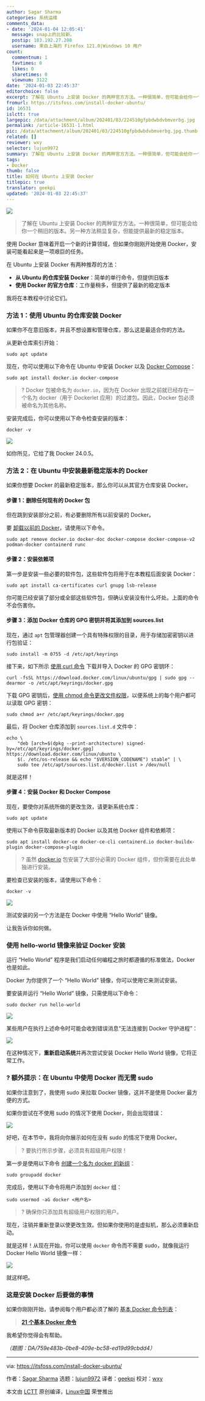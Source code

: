 ```yaml
---
author: Sagar Sharma
categories: 系统运维
comments_data:
- date: '2024-01-04 12:05:41'
  message: snap上的比较新。
  postip: 183.192.27.208
  username: 来自上海的 Firefox 121.0|Windows 10 用户
count:
  commentnum: 1
  favtimes: 0
  likes: 0
  sharetimes: 0
  viewnum: 3122
date: '2024-01-03 22:45:37'
editorchoice: false
excerpt: 了解在 Ubuntu 上安装 Docker 的两种官方方法。一种很简单，但可能会给你一个稍旧的版本。另一种方法稍显复杂，但能提供最新的稳定版本。
fromurl: https://itsfoss.com/install-docker-ubuntu/
id: 16531
islctt: true
largepic: /data/attachment/album/202401/03/224510gfpbdwbdvbmverbg.jpg
permalink: /article-16531-1.html
pic: /data/attachment/album/202401/03/224510gfpbdwbdvbmverbg.jpg.thumb.jpg
related: []
reviewer: wxy
selector: lujun9972
summary: 了解在 Ubuntu 上安装 Docker 的两种官方方法。一种很简单，但可能会给你一个稍旧的版本。另一种方法稍显复杂，但能提供最新的稳定版本。
tags:
- Docker
thumb: false
title: 如何在 Ubuntu 上安装 Docker
titlepic: true
translator: geekpi
updated: '2024-01-03 22:45:37'
---
```


![](/data/attachment/album/202401/03/224510gfpbdwbdvbmverbg.jpg)



> 
> 了解在 Ubuntu 上安装 Docker 的两种官方方法。一种很简单，但可能会给你一个稍旧的版本。另一种方法稍显复杂，但能提供最新的稳定版本。
> 
> 
> 


使用 Docker 意味着开启一个新的计算领域，但如果你刚刚开始使用 Docker，安装可能看起来是一项艰巨的任务。


在 Ubuntu 上安装 Docker 有两种推荐的方法：


* **从 Ubuntu 的仓库安装 Docker**：简单的单行命令，但提供旧版本
* **使用 Docker 的官方仓库**：工作量稍多，但提供了最新的稳定版本


我将在本教程中讨论它们。


### 方法 1：使用 Ubuntu 的仓库安装 Docker


如果你不在意旧版本，并且不想设置和管理仓库，那么这是最适合你的方法。


从更新仓库索引开始：



```
sudo apt update

```

现在，你可以使用以下命令在 Ubuntu 中安装 Docker 以及 [Docker Compose](https://linuxhandbook.com/docker-compose-quick-start/)：



```
sudo apt install docker.io docker-compose

```


> 
> ? Docker 包被命名为 `docker.io`，因为在 Docker 出现之前就已经存在一个名为 docker（用于 Dockerlet 应用）的过渡包。因此，Docker 包必须被命名为其他名称。
> 
> 
> 


安装完成后，你可以使用以下命令检查安装的版本：



```
docker -v

```

![](/data/attachment/album/202401/03/224537c58e85lc5aear1ki.png)


如你所见，它给了我 Docker 24.0.5。


### 方法 2：在 Ubuntu 中安装最新稳定版本的 Docker


如果你想要 Docker 的最新稳定版本，那么你可以从其官方仓库安装 Docker。


#### 步骤 1：删除任何现有的 Docker 包


但在跳到安装部分之前，有必要删除所有以前安装的 Docker。


要 [卸载以前的 Docker](https://learnubuntu.com/uninstall-docker/)，请使用以下命令。



```
sudo apt remove docker.io docker-doc docker-compose docker-compose-v2 podman-docker containerd runc

```

#### 步骤 2：安装依赖项


第一步是安装一些必要的软件包，这些软件包将用于在本教程后面安装 Docker：



```
sudo apt install ca-certificates curl gnupg lsb-release

```

你可能已经安装了部分或全部这些软件包，但确认安装没有什么坏处。上面的命令不会伤害你。


#### 步骤 3：添加 Docker 仓库的 GPG 密钥并将其添加到 sources.list


现在，通过 `apt` 包管理器创建一个具有特殊权限的目录，用于存储加密密钥以进行包验证：



```
sudo install -m 0755 -d /etc/apt/keyrings

```

接下来，如下所示 [使用 curl 命令](https://learnubuntu.com/install-curl/) 下载并导入 Docker 的 GPG 密钥环：



```
curl -fsSL https://download.docker.com/linux/ubuntu/gpg | sudo gpg --dearmor -o /etc/apt/keyrings/docker.gpg

```

下载 GPG 密钥后，[使用 chmod 命令更改文件权限](https://learnubuntu.com/chmod-command/)，以便系统上的每个用户都可以读取 GPG 密钥：



```
sudo chmod a+r /etc/apt/keyrings/docker.gpg

```

最后，将 Docker 仓库添加到 `sources.list.d` 文件中：



```
echo \
    "deb [arch=$(dpkg --print-architecture) signed-by=/etc/apt/keyrings/docker.gpg] https://download.docker.com/linux/ubuntu \
    $(. /etc/os-release && echo "$VERSION_CODENAME") stable" | \
    sudo tee /etc/apt/sources.list.d/docker.list > /dev/null

```

就是这样！


#### 步骤 4：安装 Docker 和 Docker Compose


现在，要使你对系统所做的更改生效，请更新系统仓库：



```
sudo apt update

```

使用以下命令获取最新版本的 Docker 以及其他 Docker 组件和依赖项：



```
sudo apt install docker-ce docker-ce-cli containerd.io docker-buildx-plugin docker-compose-plugin

```


> 
> ? 虽然 [docker.io](http://docker.io) 包安装了大部分必需的 Docker 组件，但你需要在此处单独进行安装。
> 
> 
> 


要检查已安装的版本，请使用以下命令：



```
docker -v

```

![](/data/attachment/album/202401/03/224537zmozl44mjhtjr069.png)


测试安装的另一个方法是在 Docker 中使用 “Hello World” 镜像。


让我告诉你如何做。


### 使用 hello-world 镜像来验证 Docker 安装


运行 “Hello World” 程序是我们启动任何编程之旅时都遵循的标准做法，Docker 也是如此。


Docker 为你提供了一个 “Hello World” 镜像，你可以使用它来测试安装。


要安装并运行 “Hello World” 镜像，只需使用以下命令：



```
sudo docker run hello-world

```

![](/data/attachment/album/202401/03/224538r2tddfunnaaau6zn.png)


某些用户在执行上述命令时可能会收到错误消息“无法连接到 Docker 守护进程”：


![](/data/attachment/album/202401/03/224538tnwvx234nv2vo554.png)


在这种情况下，**重新启动系统**并再次尝试安装 Docker Hello World 镜像，它将正常工作。


### ? 额外提示：在 Ubuntu 中使用 Docker 而无需 sudo


如果你注意到了，我使用 sudo 来拉取 Docker 镜像，这并不是使用 Docker 最方便的方式。


如果你尝试在不使用 sudo 的情况下使用 Docker，则会出现错误：


![](/data/attachment/album/202401/03/224538pex5b58wggegsc5b.png)


好吧，在本节中，我将向你展示如何在没有 sudo 的情况下使用 Docker。



> 
> ? 要执行所示步骤，必须具有超级用户权限！
> 
> 
> 


第一步是使用以下命令 [创建一个名为 docker 的新组](https://learnubuntu.com/add-group/)：



```
sudo groupadd docker

```

完成后，使用以下命令将用户添加到 `docker` 组：



```
sudo usermod -aG docker <用户名>

```


> 
> ? 确保你只添加具有超级用户权限的用户。
> 
> 
> 


现在，注销并重新登录以使更改生效。但如果你使用的是虚拟机，那么必须重新启动。


就是这样！从现在开始，你可以使用 `docker` 命令而不需要 sudo，就像我运行 Docker Hello World 镜像一样：


![](/data/attachment/album/202401/03/224538ppv7jqvlz5v75qrf.png)


就这样吧。


### 这是安装 Docker 后要做的事情


如果你刚刚开始，请参阅每个用户都必须了解的 [基本 Docker 命令列表](https://linuxhandbook.com/essential-docker-commands/)：



> 
> **[21 个基本 Docker 命令](https://linuxhandbook.com/essential-docker-commands/)**
> 
> 
> 


我希望你觉得会有帮助。


*（题图：DA/759e483b-0be8-409e-bc58-ed19d99cbdd4）*




---


via: <https://itsfoss.com/install-docker-ubuntu/>


作者：[Sagar Sharma](https://itsfoss.com/author/sagar/) 选题：[lujun9972](https://github.com/lujun9972) 译者：[geekpi](https://github.com/geekpi) 校对：[wxy](https://github.com/wxy)


本文由 [LCTT](https://github.com/LCTT/TranslateProject) 原创编译，[Linux中国](https://linux.cn/) 荣誉推出